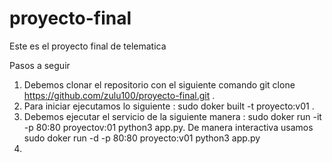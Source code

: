 # proyecto-final
Este es el proyecto final de telematica

Pasos a seguir

1. Debemos clonar el repositorio con el siguiente comando  git clone https://github.com/zulu100/proyecto-final.git .
2. Para iniciar ejecutamos lo siguiente : sudo doker built -t proyecto:v01 .
3. Debemos ejecutar el servicio de la siguiente manera : sudo doker run -it -p 80:80 proyectov:01 python3 app.py. De manera interactiva usamos sudo doker run -d -p 80:80 proyecto:v01 python3 app.py
4. 
